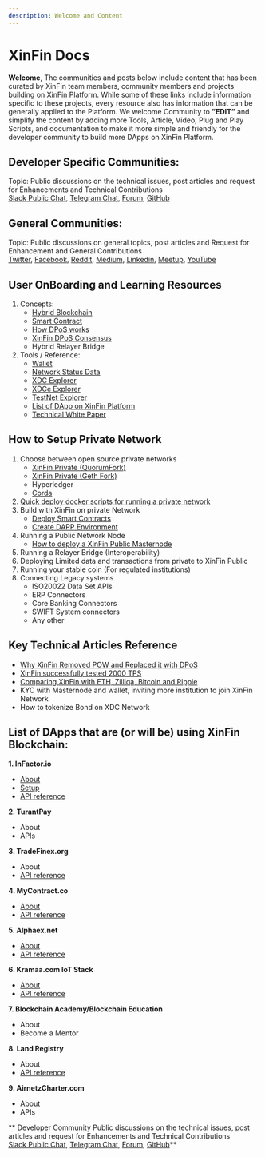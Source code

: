 ```yaml
---
description: Welcome and Content
---
```


# XinFin Docs

**Welcome**, The communities and posts below include content that has been curated by XinFin team members, community members and projects building on XinFin Platform. While some of these links include information specific to these projects, every resource also has information that can be generally applied to the Platform. We welcome Community to **”EDIT”** and simplify the content by adding more Tools, Article, Video, Plug and Play Scripts, and documentation to make it more simple and friendly for the developer community to build more DApps on XinFin Platform.

## Developer Specific Communities:

Topic: Public discussions on the technical issues, post articles and request for Enhancements and Technical Contributions  
[Slack Public Chat](https://launchpass.com/xinfin-public), [Telegram Chat](http://bit.do/Telegram-XinFinDev), [Forum](https://xinfin.net), [GitHub](https://github.com/XinFinorg)

## General Communities:

Topic: Public discussions on general topics, post articles and Request for Enhancement and General Contributions  
[Twitter](https://twitter.com/XinFin_Official), [Facebook](https://www.facebook.com/XinFinHybridBlockchain/), [Reddit](https://www.reddit.com/r/xinfin/), [Medium](https://medium.com/xinfin), [Linkedin](https://www.linkedin.com/company/xinfin/), [Meetup](https://www.meetup.com/members/270624533/), [YouTube](https://www.youtube.com/channel/UCQaL6FixEQ80RJC0B2egX6g)

## **User OnBoarding and Learning Resources**

1. Concepts:
   * [Hybrid Blockchain](docs/concepts/hybrid-blockchain.md)
   * [Smart Contract](docs/concepts/smartcontracts.md)
   * [How DPoS works](docs/concepts/dpos.md)
   * [XinFin DPoS Consensus](docs/concepts/xinfindpos.md)
   * Hybrid Relayer Bridge
2. Tools / Reference:
   * [Wallet](https://www.xdcwallet.com/)
   * [Network Status Data](https://xinfin.network/)
   * [XDC Explorer](http://xinfin.info/)
   * [XDCe Explorer](https://etherscan.io/token/0x41ab1b6fcbb2fa9dced81acbdec13ea6315f2bf2?a=)
   * [TestNet Explorer](https://github.com/XinFinOrg/Developer-Resource/tree/292cf026ee8057660f28bf3756370e83f1e5280b/test.xinfin.network)
   * [List of DApp on XinFin Platform](https://xinfin.org/xdc-utility.php)
   * [Technical White Paper](https://www.xinfin.io/pdf/whitepaper/The%20XDC%20Protocol%20-%20Tech%20Whitepaper%20by%20Xinfin%20Organization%20V1.0.pdf)

## How to Setup Private Network

1. Choose between open source private networks
   * [XinFin Private \(QuorumFork\)](docs/build/setup/choose-between-open-source-private-networks/xdc01-docker-node-setup.md)
   * [XinFin Private \(Geth Fork\)](./)
   * Hyperledger
   * [Corda](docs/build/setup/choose-between-open-source-private-networks/private-network-corda.md) 
2. [Quick deploy docker scripts for running a private network](docs/build/setup/choose-between-open-source-private-networks/xdc01-docker-node-setup.md)
3. Build with XinFin on private Network
   * [Deploy Smart Contracts](docs/build/deploy-smart-contract.md)
   * [Create DAPP Environment](docs/build/dapp-environment.md)
4. Running a Public Network Node
   * [How to deploy a XinFin Public Masternode](docs/raw/masternodes.md) 
5. Running a Relayer Bridge \(Interoperability\)
6. Deploying Limited data and transactions from private to XinFin Public
7. Running your stable coin \(For regulated institutions\)
8. Connecting Legacy systems
   * ISO20022 Data Set APIs
   * ERP Connectors
   * Core Banking Connectors
   * SWIFT System connectors
   * Any other

## Key Technical Articles Reference

* [Why XinFin Removed POW and Replaced it with DPoS](docs/key-technical-articles-reference/why-dpos.md)
* [XinFin successfully tested 2000 TPS](https://medium.com/xinfin/enhancing-transaction-speed-in-xinfin-network-31293b0e73de)
* [Comparing XinFin with ETH, Zilliqa, Bitcoin and Ripple](https://medium.com/xinfin/https-medium-com-dzentraz-xinfin-xdc-protocol-enters-the-foray-amongst-the-greats-9a4748d008e4) 
* KYC with Masternode and wallet, inviting more institution to join XinFin Network
* How to tokenize Bond on XDC Network

## **List of DApps that are \(or will be\) using XinFin Blockchain:**

**1. InFactor.io**

* [About](docs/dapp/infactor.io/about-infactor.md)
* [Setup](docs/dapp/infactor.io/setup-infactor.md)
* [API reference](http://infactor.io/docs/#introduction)

**2. TurantPay**

* About
* APIs

**3. TradeFinex.org**

* About 
* [API reference](https://xinfinorg.github.io/TradeFinex_API/)

**4. MyContract.co**

* [About](https://mycontract.co/#features)
* [API reference](http://api.mycontract.co:3001/#introduction)

**5. Alphaex.net**

* [About](https://alphaex.net/aboutus)
* [API reference](https://alphaex.net/api)

**6. Kramaa.com IoT Stack**

* [About](https://kramaa.com/)
* [API reference](https://kramaa.com/)

**7. Blockchain Academy/Blockchain Education**

* About
* Become a Mentor

**8. Land Registry**

* About
* [API reference](http://land-registry.xinfin.org/docs/)

**9. AirnetzCharter.com**

* [About](http://airnetzcharter.com/)
* APIs

** Developer Community 
Public discussions on the technical issues, post articles and request for Enhancements and Technical Contributions  
[Slack Public Chat](https://launchpass.com/xinfin-public), [Telegram Chat](http://bit.do/Telegram-XinFinDev), [Forum](https://xinfin.net), [GitHub](https://github.com/XinFinorg)**
